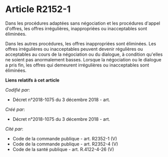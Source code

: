# Article R2152-1

Dans les procédures adaptées sans négociation et les procédures d'appel d'offres, les offres irrégulières, inappropriées ou
inacceptables sont éliminées.

Dans les autres procédures, les offres inappropriées sont éliminées. Les offres irrégulières ou inacceptables peuvent devenir
régulières ou acceptables au cours de la négociation ou du dialogue, à condition qu'elles ne soient pas anormalement basses.
Lorsque la négociation ou le dialogue a pris fin, les offres qui demeurent irrégulières ou inacceptables sont éliminées.

**Liens relatifs à cet article**

_Codifié par_:

  - Décret n°2018-1075 du 3 décembre 2018 - art.

_Créé par_:

  - Décret n°2018-1075 du 3 décembre 2018 - art.

_Cité par_:

  - Code de la commande publique - art. R2352-1 (V)
  - Code de la commande publique - art. R2352-4 (V)
  - Code de la santé publique - art. R.4122-4-26 (V)
